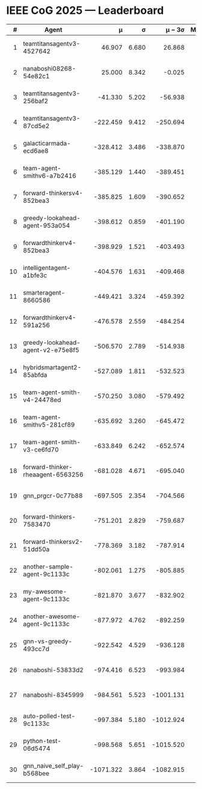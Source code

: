 # IEEE CoG 2025 — Leaderboard

| # | Agent | μ | σ | μ − 3σ | Matches | Updated |
|---:|---|---:|---:|---:|---:|---|
| 1 | teamtitansagentv3-4527642 | 46.907 | 6.680 | 26.868 | 22650 | 2025-08-26 14:08 |
| 2 | nanaboshi08268-54e82c1 | 25.000 | 8.342 | -0.025 | 20 | 2025-08-26 14:08 |
| 3 | teamtitansagentv3-256baf2 | -41.330 | 5.202 | -56.938 | 22996 | 2025-08-26 14:08 |
| 4 | teamtitansagentv3-87cd5e2 | -222.459 | 9.412 | -250.694 | 23526 | 2025-08-26 14:08 |
| 5 | galacticarmada-ecd6ae8 | -328.412 | 3.486 | -338.870 | 21220 | 2025-08-26 14:08 |
| 6 | team-agent-smithv6-a7b2416 | -385.129 | 1.440 | -389.451 | 22740 | 2025-08-26 14:08 |
| 7 | forward-thinkersv4-852bea3 | -385.825 | 1.609 | -390.652 | 18888 | 2025-08-26 14:08 |
| 8 | greedy-lookahead-agent-953a054 | -398.612 | 0.859 | -401.190 | 20966 | 2025-08-26 14:08 |
| 9 | forwardthinkerv4-852bea3 | -398.929 | 1.521 | -403.493 | 19315 | 2025-08-26 14:08 |
| 10 | intelligentagent-a1bfe3c | -404.576 | 1.631 | -409.468 | 19457 | 2025-08-26 14:08 |
| 11 | smarteragent-8660586 | -449.421 | 3.324 | -459.392 | 19318 | 2025-08-26 14:08 |
| 12 | forwardthinkerv4-591a256 | -476.578 | 2.559 | -484.254 | 18574 | 2025-08-26 14:08 |
| 13 | greedy-lookahead-agent-v2-e75e8f5 | -506.570 | 2.789 | -514.938 | 23226 | 2025-08-26 14:08 |
| 14 | hybridsmartagent2-85abfda | -527.089 | 1.811 | -532.523 | 19158 | 2025-08-26 14:08 |
| 15 | team-agent-smith-v4-24478ed | -570.250 | 3.080 | -579.492 | 22656 | 2025-08-26 14:08 |
| 16 | team-agent-smithv5-281cf89 | -635.692 | 3.260 | -645.472 | 21860 | 2025-08-26 14:08 |
| 17 | team-agent-smith-v3-ce6fd70 | -633.849 | 6.242 | -652.574 | 23356 | 2025-08-26 14:08 |
| 18 | forward-thinker-rheaagent-6563256 | -681.028 | 4.671 | -695.040 | 21024 | 2025-08-26 14:08 |
| 19 | gnn_prgcr-0c77b88 | -697.505 | 2.354 | -704.566 | 20160 | 2025-08-26 14:08 |
| 20 | forward-thinkers-7583470 | -751.201 | 2.829 | -759.687 | 20980 | 2025-08-26 14:08 |
| 21 | forward-thinkersv2-51dd50a | -778.369 | 3.182 | -787.914 | 22064 | 2025-08-26 14:08 |
| 22 | another-sample-agent-9c1133c | -802.061 | 1.275 | -805.885 | 22960 | 2025-08-26 14:08 |
| 23 | my-awesome-agent-9c1133c | -821.870 | 3.677 | -832.902 | 23540 | 2025-08-26 14:08 |
| 24 | another-awesome-agent-9c1133c | -877.972 | 4.762 | -892.259 | 24640 | 2025-08-26 14:08 |
| 25 | gnn-vs-greedy-493cc7d | -922.542 | 4.529 | -936.128 | 17860 | 2025-08-26 14:08 |
| 26 | nanaboshi-53833d2 | -974.416 | 6.523 | -993.984 | 17580 | 2025-08-26 14:08 |
| 27 | nanaboshi-8345999 | -984.561 | 5.523 | -1001.131 | 18390 | 2025-08-26 14:08 |
| 28 | auto-polled-test-9c1133c | -997.384 | 5.180 | -1012.924 | 23660 | 2025-08-26 14:08 |
| 29 | python-test-06d5474 | -998.568 | 5.651 | -1015.520 | 18230 | 2025-08-26 14:08 |
| 30 | gnn_naive_self_play-b568bee | -1071.322 | 3.864 | -1082.915 | 18540 | 2025-08-26 14:08 |
